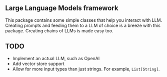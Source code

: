 ## Large Language Models framework

This package contains some simple classes that help you interact with LLM. Creating prompts and feeding them to a LLM of choice is a breeze with this package. Creating chains of LLMs is made easy too.

## TODO

- Implement an actual LLM, such as OpenAI
- Add vector store support
- Allow for more input types than just strings. For example, `List[String]`.
